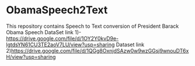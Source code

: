 # ObamaSpeech2Text
This repository contains Speech to Text conversion of President Barack Obama Speech
 DataSet link    1)-https://drive.google.com/file/d/1OY2Y0kvD9e-lgtdsYN61CU3TE2aoV7LU/view?usp=sharing
 Dataset link    2)https://drive.google.com/file/d/1QGg8OxnjdSAzw0w9wzGGsj9wnouDT6xH/view?usp=sharing
